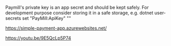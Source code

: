 Paymill's private key is an app secret and should be kept safely.
For development purpose consider storing it in a safe storage, 
e.g. dotnet user-secrets set "PayMill:ApiKey" "<private key>"

https://simple-payment-app.azurewebsites.net/

https://youtu.be/9E5QcLp5P74
